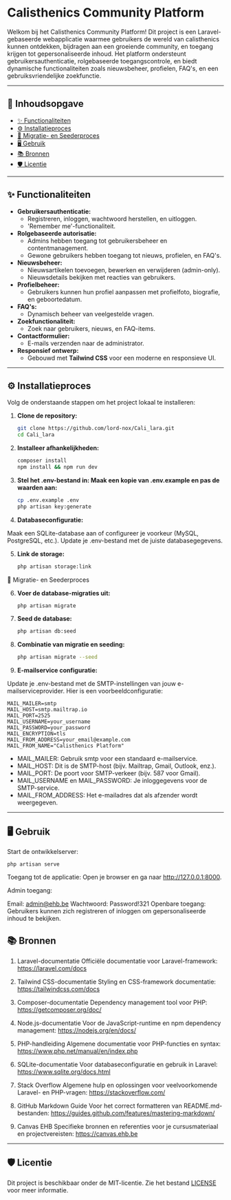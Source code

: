 # Calisthenics Community Platform

Welkom bij het Calisthenics Community Platform! Dit project is een Laravel-gebaseerde webapplicatie waarmee gebruikers de wereld van calisthenics kunnen ontdekken, bijdragen aan een groeiende community, en toegang krijgen tot gepersonaliseerde inhoud. Het platform ondersteunt gebruikersauthenticatie, rolgebaseerde toegangscontrole, en biedt dynamische functionaliteiten zoals nieuwsbeheer, profielen, FAQ's, en een gebruiksvriendelijke zoekfunctie.

---

## 📖 Inhoudsopgave
- [✨ Functionaliteiten](#functionaliteiten)
- [⚙️ Installatieproces](#installatieproces)
- [🚀 Migratie- en Seederproces](#migratie--en-seederproces)
- [🖥️ Gebruik](#gebruik)
- [📚 Bronnen](#bronnen)
- [🛡️ Licentie](#licentie)

---

## ✨ Functionaliteiten
- **Gebruikersauthenticatie:**
  - Registreren, inloggen, wachtwoord herstellen, en uitloggen.
  - 'Remember me'-functionaliteit.
- **Rolgebaseerde autorisatie:**
  - Admins hebben toegang tot gebruikersbeheer en contentmanagement.
  - Gewone gebruikers hebben toegang tot nieuws, profielen, en FAQ's.
- **Nieuwsbeheer:**
  - Nieuwsartikelen toevoegen, bewerken en verwijderen (admin-only).
  - Nieuwsdetails bekijken met reacties van gebruikers.
- **Profielbeheer:**
  - Gebruikers kunnen hun profiel aanpassen met profielfoto, biografie, en geboortedatum.
- **FAQ's:**
  - Dynamisch beheer van veelgestelde vragen.
- **Zoekfunctionaliteit:**
  - Zoek naar gebruikers, nieuws, en FAQ-items.
- **Contactformulier:**
  - E-mails verzenden naar de administrator.
- **Responsief ontwerp:**
  - Gebouwd met **Tailwind CSS** voor een moderne en responsieve UI.

---

## ⚙️ Installatieproces

Volg de onderstaande stappen om het project lokaal te installeren:

1. **Clone de repository:**
   ```bash
   git clone https://github.com/lord-nox/Cali_lara.git
   cd Cali_lara
   
2. **Installeer afhankelijkheden:**
   
   ```bash
   composer install
   npm install && npm run dev
   
3. **Stel het .env-bestand in: Maak een kopie van .env.example en pas de waarden aan:**
   
   ```bash
   cp .env.example .env
   php artisan key:generate

4. **Databaseconfiguratie:**

Maak een SQLite-database aan of configureer je voorkeur (MySQL, PostgreSQL, etc.).
Update je .env-bestand met de juiste databasegegevens.

5. **Link de storage:**
   
   ```bash
   php artisan storage:link

🚀 Migratie- en Seederproces

6. **Voer de database-migraties uit:**

   ```bash
   php artisan migrate

7. **Seed de database:**
   ```bash
   php artisan db:seed

8. **Combinatie van migratie en seeding:**
   ```bash
   php artisan migrate --seed

9. **E-mailservice configuratie:**

Update je .env-bestand met de SMTP-instellingen van jouw e-mailserviceprovider. Hier is een voorbeeldconfiguratie:

    MAIL_MAILER=smtp
    MAIL_HOST=smtp.mailtrap.io
    MAIL_PORT=2525
    MAIL_USERNAME=your_username
    MAIL_PASSWORD=your_password
    MAIL_ENCRYPTION=tls
    MAIL_FROM_ADDRESS=your_email@example.com
    MAIL_FROM_NAME="Calisthenics Platform"
- MAIL_MAILER: Gebruik smtp voor een standaard e-mailservice.
- MAIL_HOST: Dit is de SMTP-host (bijv. Mailtrap, Gmail, Outlook, enz.).
- MAIL_PORT: De poort voor SMTP-verkeer (bijv. 587 voor Gmail).
- MAIL_USERNAME en MAIL_PASSWORD: Je inloggegevens voor de SMTP-service.
- MAIL_FROM_ADDRESS: Het e-mailadres dat als afzender wordt weergegeven.

---

## 🖥️ Gebruik
Start de ontwikkelserver:

    php artisan serve
    
Toegang tot de applicatie: Open je browser en ga naar http://127.0.0.1:8000.

Admin toegang:

Email: admin@ehb.be
Wachtwoord: Password!321
Openbare toegang: Gebruikers kunnen zich registreren of inloggen om gepersonaliseerde inhoud te bekijken.

## 📚 Bronnen
1. Laravel-documentatie
Officiële documentatie voor Laravel-framework:
https://laravel.com/docs

2. Tailwind CSS-documentatie
Styling en CSS-framework documentatie:
https://tailwindcss.com/docs

3. Composer-documentatie
Dependency management tool voor PHP:
https://getcomposer.org/doc/

4. Node.js-documentatie
Voor de JavaScript-runtime en npm dependency management:
https://nodejs.org/en/docs/

5. PHP-handleiding
Algemene documentatie voor PHP-functies en syntax:
https://www.php.net/manual/en/index.php

6. SQLite-documentatie
Voor databaseconfiguratie en gebruik in Laravel:
https://www.sqlite.org/docs.html

7. Stack Overflow
Algemene hulp en oplossingen voor veelvoorkomende Laravel- en PHP-vragen:
https://stackoverflow.com/

8. GitHub Markdown Guide
Voor het correct formatteren van README.md-bestanden:
https://guides.github.com/features/mastering-markdown/

9. Canvas EHB
Specifieke bronnen en referenties voor je cursusmateriaal en projectvereisten:
https://canvas.ehb.be

---

## 🛡️ Licentie
Dit project is beschikbaar onder de MIT-licentie. Zie het bestand <a href="LICENSE">LICENSE</a> voor meer informatie.
